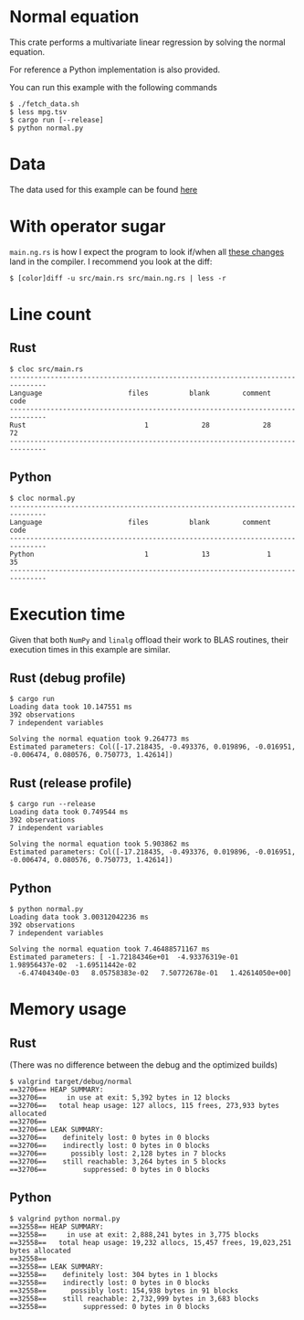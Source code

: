 # Normal equation

This crate performs a multivariate linear regression by solving the normal equation.

For reference a Python implementation is also provided.

You can run this example with the following commands

```
$ ./fetch_data.sh
$ less mpg.tsv
$ cargo run [--release]
$ python normal.py
```

# Data

The data used for this example can be found [here]

[here]: https://archive.ics.uci.edu/ml/datasets/Auto+MPG

# With operator sugar

`main.ng.rs` is how I expect the program to look if/when all [these changes] land in the compiler.
I recommend you look at the diff:

[these changes]: https://github.com/japaric/linalg.rs#improving-operator-sugar

```
$ [color]diff -u src/main.rs src/main.ng.rs | less -r
```

# Line count

## Rust

```
$ cloc src/main.rs
-------------------------------------------------------------------------------
Language                     files          blank        comment           code
-------------------------------------------------------------------------------
Rust                             1             28             28             72
-------------------------------------------------------------------------------
```

## Python

```
$ cloc normal.py
-------------------------------------------------------------------------------
Language                     files          blank        comment           code
-------------------------------------------------------------------------------
Python                           1             13              1             35
-------------------------------------------------------------------------------
```

# Execution time

Given that both `NumPy` and `linalg` offload their work to BLAS routines, their execution times in
this example are similar.

## Rust (debug profile)

```
$ cargo run
Loading data took 10.147551 ms
392 observations
7 independent variables

Solving the normal equation took 9.264773 ms
Estimated parameters: Col([-17.218435, -0.493376, 0.019896, -0.016951, -0.006474, 0.080576, 0.750773, 1.42614])
```

## Rust (release profile)

```
$ cargo run --release
Loading data took 0.749544 ms
392 observations
7 independent variables

Solving the normal equation took 5.903862 ms
Estimated parameters: Col([-17.218435, -0.493376, 0.019896, -0.016951, -0.006474, 0.080576, 0.750773, 1.42614])
```

## Python

```
$ python normal.py
Loading data took 3.00312042236 ms
392 observations
7 independent variables

Solving the normal equation took 7.46488571167 ms
Estimated parameters: [ -1.72184346e+01  -4.93376319e-01   1.98956437e-02  -1.69511442e-02
  -6.47404340e-03   8.05758383e-02   7.50772678e-01   1.42614050e+00]
```

# Memory usage

## Rust

(There was no difference between the debug and the optimized builds)

```
$ valgrind target/debug/normal
==32706== HEAP SUMMARY:
==32706==     in use at exit: 5,392 bytes in 12 blocks
==32706==   total heap usage: 127 allocs, 115 frees, 273,933 bytes allocated
==32706==
==32706== LEAK SUMMARY:
==32706==    definitely lost: 0 bytes in 0 blocks
==32706==    indirectly lost: 0 bytes in 0 blocks
==32706==      possibly lost: 2,128 bytes in 7 blocks
==32706==    still reachable: 3,264 bytes in 5 blocks
==32706==         suppressed: 0 bytes in 0 blocks
```

## Python

```
$ valgrind python normal.py
==32558== HEAP SUMMARY:
==32558==     in use at exit: 2,888,241 bytes in 3,775 blocks
==32558==   total heap usage: 19,232 allocs, 15,457 frees, 19,023,251 bytes allocated
==32558==
==32558== LEAK SUMMARY:
==32558==    definitely lost: 304 bytes in 1 blocks
==32558==    indirectly lost: 0 bytes in 0 blocks
==32558==      possibly lost: 154,938 bytes in 91 blocks
==32558==    still reachable: 2,732,999 bytes in 3,683 blocks
==32558==         suppressed: 0 bytes in 0 blocks
```
